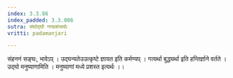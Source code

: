 ```yaml
---
index: 3.3.86
index_padded: 3.3.086
sutra: संघोद्घौ गणप्रशंसयोः
vritti: padamanjari

---
```

संहननं सङ्घः, भावेऽप् । उद्घन्यतेउउत्कृष्टे ज्ञायत इति कर्मण्यप् । गत्यर्था बुद्ध्यर्था इति हन्तिर्ज्ञाने वर्तते । उद्घो मनुष्याणामिति । मनुष्याणां मध्ये प्रशस्त इत्यर्थः ।।